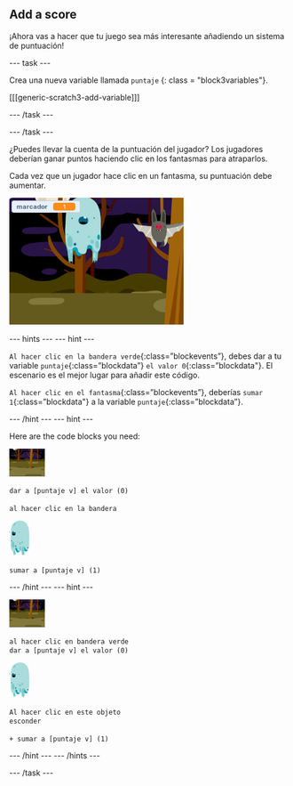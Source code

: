 ## Add a score

¡Ahora vas a hacer que tu juego sea más interesante añadiendo un sistema de puntuación!

\--- task \---

Crea una nueva variable llamada `puntaje` {: class = "block3variables"}.

[[[generic-scratch3-add-variable]]]

\--- /task \---

\--- /task \---

¿Puedes llevar la cuenta de la puntuación del jugador? Los jugadores deberían ganar puntos haciendo clic en los fantasmas para atraparlos.

Cada vez que un jugador hace clic en un fantasma, su puntuación debe aumentar.

![Incrementar la puntuación](images/ghost-score-test.png)

\--- hints \--- \--- hint \---

`Al hacer clic en la bandera verde`{:class=”blockevents”}, debes dar a tu variable `puntaje`{:class=”blockdata”} `el valor 0`{:class=”blockdata"}. El escenario es el mejor lugar para añadir este código.

`Al hacer clic en el fantasma`{:class=”blockevents”}, deberías `sumar 1`{:class=”blockdata"} a la variable `puntaje`{:class=”blockdata”}.

\--- /hint \--- \--- hint \---

Here are the code blocks you need:

![icono de fondo](images/ghost-backdrop.png)

```blocks3
dar a [puntaje v] el valor (0)

al hacer clic en la bandera
```

![sprite fantasma](images/ghost-sprite.png)

```blocks3
sumar a [puntaje v] (1)
```

\--- /hint \--- \--- hint \---

![backdrop icon](images/ghost-backdrop.png)

```blocks3
al hacer clic en bandera verde
dar a [puntaje v] el valor (0)
```

![ghost-sprite](images/ghost-sprite.png)

```blocks3
Al hacer clic en este objeto
esconder

+ sumar a [puntaje v] (1)
```

\--- /hint \--- \--- /hints \---

\--- /task \---